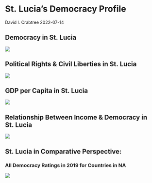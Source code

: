 St. Lucia’s Democracy Profile
================
David I. Crabtree
2022-07-14

## Democracy in St. Lucia

![](C:\Users\David\Desktop\PROGRA~1\FILESA~1\CFSS\hw06\reports\STE193~1.LUC/figure-gfm/Demscore-1.png)<!-- -->

## Political Rights & Civil Liberties in St. Lucia

![](C:\Users\David\Desktop\PROGRA~1\FILESA~1\CFSS\hw06\reports\STE193~1.LUC/figure-gfm/Political%20Rights%20&%20Civil%20Libs-1.png)<!-- -->

## GDP per Capita in St. Lucia

![](C:\Users\David\Desktop\PROGRA~1\FILESA~1\CFSS\hw06\reports\STE193~1.LUC/figure-gfm/GDP%20per%20Capita-1.png)<!-- -->

## Relationship Between Income & Democracy in St. Lucia

![](C:\Users\David\Desktop\PROGRA~1\FILESA~1\CFSS\hw06\reports\STE193~1.LUC/figure-gfm/Income%20&%20Dem-1.png)<!-- -->

## St. Lucia in Comparative Perspective:

### All Democracy Ratings in 2019 for Countries in NA

![](C:\Users\David\Desktop\PROGRA~1\FILESA~1\CFSS\hw06\reports\STE193~1.LUC/figure-gfm/Democracy%20in%20Comparative%20Perspective-1.png)<!-- -->
